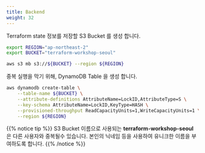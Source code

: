 ```yaml
---
title: Backend
weight: 32
---
```


Terraform state 정보를 저장할 S3 Bucket 를 생성 합니다.

```bash
export REGION="ap-northeast-2"
export BUCKET="terraform-workshop-seoul"
```

```bash
aws s3 mb s3://${BUCKET} --region ${REGION}
```

중복 실행을 막기 위해, DynamoDB Table 을 생성 합니다.

```bash
aws dynamodb create-table \
    --table-name ${BUCKET} \
    --attribute-definitions AttributeName=LockID,AttributeType=S \
    --key-schema AttributeName=LockID,KeyType=HASH \
    --provisioned-throughput ReadCapacityUnits=1,WriteCapacityUnits=1 \
    --region ${REGION}
```

{{% notice tip %}}
S3 Bucket 이름으로 사용되는 **terraform-workshop-seoul** 은 다른 사용자와 중복될수 있습니다.
본인의 닉네임 등을 사용하여 유니크한 이름을 부여하도록 합니다.
{{% /notice %}}

